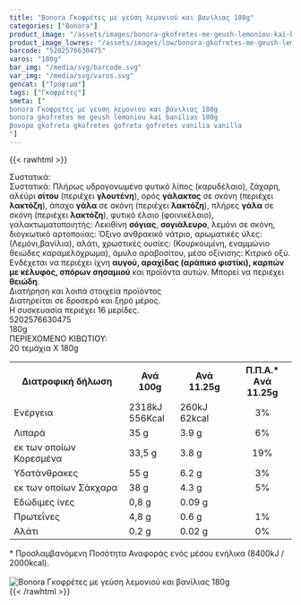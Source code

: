 ```yaml
---
title: "Bonora Γκοφρέτες με γεύση λεμονιού και βανίλιας 180g"
categories: ["Bonora"]
product_image: "/assets/images/bonora-gkofretes-me-geush-lemoniou-kai-banilias-180g.jpg"
product_image_lowres: "/assets/images/low/bonora-gkofretes-me-geush-lemoniou-kai-banilias-180g.jpg"
barcode: "5202576630475"
varos: "180g"
bar_img: "/media/svg/barcode.svg"
var_img: "/media/svg/varos.svg"
gencat: ["Τρόφιμα"]
tags: ["Γκοφρέτες"]
smeta: ["
bonora Γκοφρετες με γευση λεμονιου και βανιλιας 180g
bonora gkofretes me geush lemoniou kai banilias 180g
βονορα gkofreta gkofretes gofreta gofretes vanilia vanilla
"]
---
```

{{< rawhtml >}}

<div class="sload75"><div class="product"><div id="sistatika">Συστατικά:</div><div class="alltext">Συστατικά: Πλήρως υδρογονωμένο φυτικό λίπος (καρυδέλαιο), ζάχαρη, αλεύρι <b>σίτου</b> (περιέχει <b>γλουτένη</b>), ορός <b>γάλακτος</b> σε σκόνη (περιέχει <b>λακτόζη</b>), άπαχο <b>γάλα</b> σε σκόνη (περιέχει <b>λακτόζη</b>), πλήρες <b>γάλα</b> σε σκόνη (περιέχει <b>λακτόζη</b>), φυτικό έλαιο (φοινικέλαιο), γαλακτωματοποιητής: Λεκιθίνη <b>σόγιας</b>, <b>σογιάλευρο</b>, λεμόνι σε σκόνη, διογκωτικό αρτοποιίας: Όξινο ανθρακικό νάτριο, αρωματικές ύλες: (Λεμόνι,βανίλια), αλάτι, χρωστικές ουσίες: (Κουρκουμίνη, εναμμώνιο θειώδες καραμελόχρωμα), άμυλο αραβοσίτου, μέσο οξίνισης: Κιτρικό οξύ.<br>Ενδέχεται να περιέχει ίχνη <b>αυγού, αραχίδας (αράπικο φιστίκι), καρπών με κέλυφος, σπόρων σησαμιού</b> και προϊόντα αυτών. Μπορεί να περιέχει <b>θειώδη</b>.<br></div><div id="loipa">Διατήρηση και λοιπά στοιχεία προϊόντος</div><div class="alltext">Διατηρείται σε δροσερό και ξηρό μέρος.<br>H συσκευασία περιέχει 16 μερίδες.</div><div id="barcode"><div id="barimage1"></div><span id="bartext">5202576630475</span></div><div id="varos"><div id="varosimage1"></div><span id="varostext">180g</span></div><div id="kivotio">ΠΕΡΙΕΧΟΜΕΝΟ ΚΙΒΩΤΙΟΥ:<br>20 τεμάχια Χ 180g</div><div class="tabout"><table id="diatable"><tbody><tr><th>Διατροφική δήλωση</th><th>Ανά 100g</th><th>Ανά 11.25g</th><th>Π.Π.Α.*<br>Aνά 11.25g</th></tr><tr><td class="texr2">Ενέργεια</td><td class="texr">2318kJ<br>556Kcal</td><td class="texr">260kJ<br>62kcal</td><td class="texr" style="text-align:center">3%</td></tr><tr><td class="texr2">Λιπαρά</td><td class="texr">35 g</td><td class="texr">3.9 g</td><td class="texr" style="text-align:center">6%</td></tr><tr><td class="gray">εκ των οποίων Κορεσµένα</td><td class="gray2">33,5 g</td><td class="gray2">3.8 g</td><td class="gray2" style="text-align:center">19%</td></tr><tr><td class="texr2">Yδατάνθρακες</td><td class="texr">55 g</td><td class="texr">6.2 g</td><td class="texr" style="text-align:center">3%</td></tr><tr><td class="gray">εκ των οποίων Σάκχαρα</td><td class="gray2">38 g</td><td class="gray2">4.3 g</td><td class="gray2" style="text-align:center">5%</td></tr><tr><td class="texr2">Eδώδιμες ίνες</td><td class="texr">0,8 g</td><td class="texr">0.09 g</td><td class="texr" style="text-align:center"></td></tr><tr><td class="texr2">Πρωτεΐνες</td><td class="texr">4,8 g</td><td class="texr">0.6 g</td><td class="texr" style="text-align:center">1%</td></tr><tr><td class="texr2">Αλάτι</td><td class="texr">0.2 g</td><td class="texr">0.02 g</td><td class="texr" style="text-align:center">0%</td></tr></tbody></table></div><div class="alltext">* Προσλαμβανόμενη Ποσότητα Αναφοράς ενός μέσου ενήλικα (8400kJ / 2000kcal).</div><br><div class="pimg"><img alt="Bonora Γκοφρέτες με γεύση λεμονιού και βανίλιας 180g" title="Bonora Γκοφρέτες με γεύση λεμονιού και βανίλιας 180g" src="/assets/images/bonora-gkofretes-me-geush-lemoniou-kai-banilias-180g.jpg"></div></div></div>
{{< /rawhtml >}}


